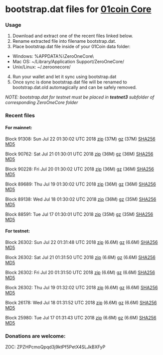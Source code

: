 # bootstrap.dat files for [01coin Core](https://01coin.io)

### Usage

1. Download and extract one of the recent files linked below.
2. Rename extracted file into filename bootstrap.dat.
3. Place bootstrap.dat file inside of your 01Coin data folder:
 - Windows: %APPDATA%\ZeroOneCore\
 - Mac OS: ~/Library/Application Support/ZeroOneCore/
 - Unix/Linux: ~/.zeroonecore/
4. Run your wallet and let it sync using bootstrap.dat
5. Once sync is done bootstrap.dat file will be renamed to bootstrap.dat.old automagically and can be safely removed.

_NOTE: bootstrap.dat for testnet must be placed in **testnet3** subfolder of corresponding ZeroOneCore folder_

### Recent files

#### For mainnet:

Block 91308: Sun Jul 22 01:30:02 UTC 2018 [zip](https://files.01coin.io/mainnet/2018-07-22/bootstrap.dat.zip) (37M) [gz](https://files.01coin.io/mainnet/2018-07-22/bootstrap.dat.tar.gz) (37M) [SHA256](https://files.01coin.io/mainnet/2018-07-22/sha256.txt) [MD5](https://files.01coin.io/mainnet/2018-07-22/md5.txt)

Block 90762: Sat Jul 21 01:30:01 UTC 2018 [zip](https://files.01coin.io/mainnet/2018-07-21/bootstrap.dat.zip) (36M) [gz](https://files.01coin.io/mainnet/2018-07-21/bootstrap.dat.tar.gz) (36M) [SHA256](https://files.01coin.io/mainnet/2018-07-21/sha256.txt) [MD5](https://files.01coin.io/mainnet/2018-07-21/md5.txt)

Block 90228: Fri Jul 20 01:30:02 UTC 2018 [zip](https://files.01coin.io/mainnet/2018-07-20/bootstrap.dat.zip) (36M) [gz](https://files.01coin.io/mainnet/2018-07-20/bootstrap.dat.tar.gz) (36M) [SHA256](https://files.01coin.io/mainnet/2018-07-20/sha256.txt) [MD5](https://files.01coin.io/mainnet/2018-07-20/md5.txt)

Block 89689: Thu Jul 19 01:30:02 UTC 2018 [zip](https://files.01coin.io/mainnet/2018-07-19/bootstrap.dat.zip) (36M) [gz](https://files.01coin.io/mainnet/2018-07-19/bootstrap.dat.tar.gz) (36M) [SHA256](https://files.01coin.io/mainnet/2018-07-19/sha256.txt) [MD5](https://files.01coin.io/mainnet/2018-07-19/md5.txt)

Block 89138: Wed Jul 18 01:30:02 UTC 2018 [zip](https://files.01coin.io/mainnet/2018-07-18/bootstrap.dat.zip) (36M) [gz](https://files.01coin.io/mainnet/2018-07-18/bootstrap.dat.tar.gz) (35M) [SHA256](https://files.01coin.io/mainnet/2018-07-18/sha256.txt) [MD5](https://files.01coin.io/mainnet/2018-07-18/md5.txt)

Block 88591: Tue Jul 17 01:30:01 UTC 2018 [zip](https://files.01coin.io/mainnet/2018-07-17/bootstrap.dat.zip) (35M) [gz](https://files.01coin.io/mainnet/2018-07-17/bootstrap.dat.tar.gz) (35M) [SHA256](https://files.01coin.io/mainnet/2018-07-17/sha256.txt) [MD5](https://files.01coin.io/mainnet/2018-07-17/md5.txt)


#### For testnet:

Block 26302: Sun Jul 22 01:31:48 UTC 2018 [zip](https://files.01coin.io/testnet/2018-07-22/bootstrap.dat.zip) (6.6M) [gz](https://files.01coin.io/testnet/2018-07-22/bootstrap.dat.tar.gz) (6.6M) [SHA256](https://files.01coin.io/testnet/2018-07-22/sha256.txt) [MD5](https://files.01coin.io/testnet/2018-07-22/md5.txt)

Block 26302: Sat Jul 21 01:31:50 UTC 2018 [zip](https://files.01coin.io/testnet/2018-07-21/bootstrap.dat.zip) (6.6M) [gz](https://files.01coin.io/testnet/2018-07-21/bootstrap.dat.tar.gz) (6.6M) [SHA256](https://files.01coin.io/testnet/2018-07-21/sha256.txt) [MD5](https://files.01coin.io/testnet/2018-07-21/md5.txt)

Block 26302: Fri Jul 20 01:31:50 UTC 2018 [zip](https://files.01coin.io/testnet/2018-07-20/bootstrap.dat.zip) (6.6M) [gz](https://files.01coin.io/testnet/2018-07-20/bootstrap.dat.tar.gz) (6.6M) [SHA256](https://files.01coin.io/testnet/2018-07-20/sha256.txt) [MD5](https://files.01coin.io/testnet/2018-07-20/md5.txt)

Block 26302: Thu Jul 19 01:32:02 UTC 2018 [zip](https://files.01coin.io/testnet/2018-07-19/bootstrap.dat.zip) (6.6M) [gz](https://files.01coin.io/testnet/2018-07-19/bootstrap.dat.tar.gz) (6.6M) [SHA256](https://files.01coin.io/testnet/2018-07-19/sha256.txt) [MD5](https://files.01coin.io/testnet/2018-07-19/md5.txt)

Block 26178: Wed Jul 18 01:31:52 UTC 2018 [zip](https://files.01coin.io/testnet/2018-07-18/bootstrap.dat.zip) (6.6M) [gz](https://files.01coin.io/testnet/2018-07-18/bootstrap.dat.tar.gz) (6.6M) [SHA256](https://files.01coin.io/testnet/2018-07-18/sha256.txt) [MD5](https://files.01coin.io/testnet/2018-07-18/md5.txt)

Block 25980: Tue Jul 17 01:31:43 UTC 2018 [zip](https://files.01coin.io/testnet/2018-07-17/bootstrap.dat.zip) (6.6M) [gz](https://files.01coin.io/testnet/2018-07-17/bootstrap.dat.tar.gz) (6.6M) [SHA256](https://files.01coin.io/testnet/2018-07-17/sha256.txt) [MD5](https://files.01coin.io/testnet/2018-07-17/md5.txt)


### Donations are welcome:

ZOC: ZPZHPcmoQpqd3j9ktPf5PetX4SLJkBXFyP
